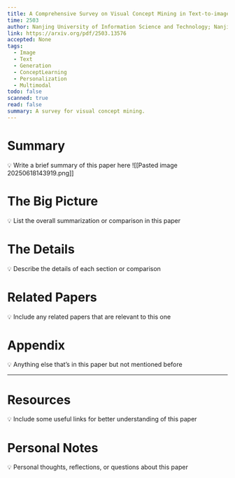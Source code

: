 ```yaml
---
title: A Comprehensive Survey on Visual Concept Mining in Text-to-image Diffusion Models
time: 2503
author: Nanjing University of Information Science and Technology; Nanjing University of Science and Technology
link: https://arxiv.org/pdf/2503.13576
accepted: None
tags:
  - Image
  - Text
  - Generation
  - ConceptLearning
  - Personalization
  - Multimodal
todo: false
scanned: true
read: false
summary: A survey for visual concept mining.
---
```

# Summary
💡 Write a brief summary of this paper here
![[Pasted image 20250618143919.png]]
# The Big Picture
💡 List the overall summarization or comparison in this paper

# The Details
💡 Describe the details of each section or comparison

# Related Papers
💡 Include any related papers that are relevant to this one

# Appendix
💡 Anything else that’s in this paper but not mentioned before

---
# Resources
💡 Include some useful links for better understanding of this paper

# Personal Notes
💡 Personal thoughts, reflections, or questions about this paper
